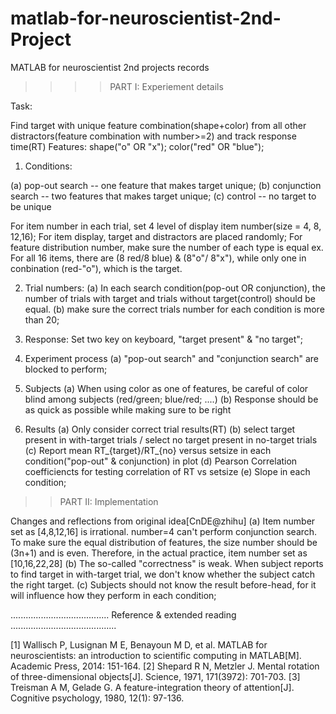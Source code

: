 # matlab-for-neuroscientist-2nd-Project
MATLAB for neuroscientist 2nd projects records 

>>>> PART I: Experiement details

Task:

Find target with unique feature combination(shape+color) from all other distractors(feature combination with number>=2) and track response time(RT)
Features: shape("o" OR "x"); color("red" OR "blue");

1. Conditions:

(a) pop-out search -- one feature that makes target unique;
(b) conjunction search -- two features that makes target unique;
(c) control -- no target to be unique

For item number in each trial, set 4 level of display item number(size = 4, 8, 12,16);
For item display, target and distractors are placed randomly;
For feature distribution number, make sure the number of each type is equal
    ex. For all 16 items, there are (8 red/8 blue) & (8"o"/ 8"x"), while only one in conbination (red-"o"), which is the target.

2. Trial numbers:
(a) In each search condition(pop-out OR conjunction), the number of trials with target and trials without target(control) should be equal. 
(b) make sure the correct trials number for each condition is more than 20;

3. Response:
Set two key on keyboard, "target present" & "no target";

4. Experiment process
(a) "pop-out search" and "conjunction search" are blocked to perform;

5. Subjects
(a) When using color as one of features, be careful of color blind among subjects (red/green; blue/red; ....)
(b) Response should be as quick as possible while making sure to be right

6. Results
(a) Only consider correct trial results(RT)
(b) select target present in with-target trials / select no target present in no-target trials 
(c) Report mean RT_{target}/RT_{no} versus setsize in each condition("pop-out" & conjunction) in plot
(d) Pearson Correlation coefficiencts for testing correlation of RT vs setsize
(e) Slope in each condition;


>> PART II: Implementation

Changes and reflections from original idea[CnDE@zhihu]
(a) Item number set as [4,8,12,16] is irrational. number=4 can't perform conjunction search. To make sure the equal distribution of features, the size number should be (3n+1) and is even. Therefore, in the actual practice, item number set as [10,16,22,28]
(b) The so-called "correctness" is weak. When subject reports to find target in with-target trial, we don't know whether the subject catch the right target.
(c) Subjects should not know the result before-head, for it will influence how they perform in each condition;


....................................... Reference & extended reading ..........................................

[1] Wallisch P, Lusignan M E, Benayoun M D, et al. MATLAB for neuroscientists: an introduction to scientific computing in MATLAB[M]. Academic Press, 2014: 151-164.
[2] Shepard R N, Metzler J. Mental rotation of three-dimensional objects[J]. Science, 1971, 171(3972): 701-703.
[3] Treisman A M, Gelade G. A feature-integration theory of attention[J]. Cognitive psychology, 1980, 12(1): 97-136.
